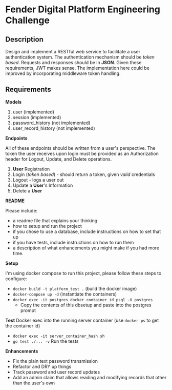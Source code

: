 # Fender Digital Platform Engineering Challenge

## Description

Design and implement a RESTful web service to facilitate a user authentication system. The authentication mechanism should be *token based*. Requests and responses should be in **JSON**.
Given these requirements, JWT makes sense.  The implementation here could be improved by incorporating middleware token handling.

## Requirements

**Models**

1. user (implemented)
2. session (implemented)
3. password_history (not implemented)
4. user_record_history (not implemented)

**Endpoints**

All of these endpoints should be written from a user's perspective. The token the user receives upon login must be provided as an Authorization header for Logout, Update, and Delete operations.

1. **User** Registration
2. Login (*token based*) - should return a token, given *valid* credentials
3. Logout - logs a user out
4. Update a **User**'s Information
5. Delete a **User**

**README**

Please include:
- a readme file that explains your thinking
- how to setup and run the project
- if you chose to use a database, include instructions on how to set that up
- if you have tests, include instructions on how to run them
- a description of what enhancements you might make if you had more time.

**Setup**

I'm using docker compose to run this project, please follow these steps to configure:
- `docker build -t platform_test .` (build the docker image)
- `docker-compose up -d` (instantiate the containers)
- `docker exec -it postgres_docker_container_id psql -U postgres`
  - Copy the contents of this dbsetup and paste into the postgres prompt

**Test**
Docker exec into the running server container (use `docker ps` to get the container id)
- `docker exec -it server_container_hash sh`
- `go test ./... -v` Run the tests

**Enhancements**
- Fix the plain text password transmission
- Refactor and DRY up things
- Track password and user record updates
- Add an admin claim that allows reading and modifying records that other than the user's own
